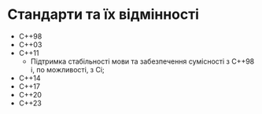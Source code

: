 # Стандарти та їх відмінності
- С++98
- C++03
- С++11  
  - Підтримка стабільності мови та забезпечення сумісності з C++98 і, по можливості, з Сі;
- С++14
- С++17
- С++20
- С++23

